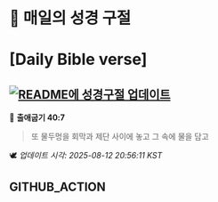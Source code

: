 # 🙏 매일의 성경 구절
# [Daily Bible verse]
## [![README에 성경구절 업데이트](https://github.com/DONGSUKA/first_test/actions/workflows/update-readme-bible.yml/badge.svg)](https://github.com/DONGSUKA/first_test/actions/workflows/update-readme-bible.yml)
<!-- START_BIBLE_VERSE -->
📖 **출애굽기 40:7**
> 또 물두멍을 회막과 제단 사이에 놓고 그 속에 물을 담고

🕊️ _업데이트 시각: 2025-08-12 20:56:11 KST_
  <!-- END_BIBLE_VERSE -->
## GITHUB_ACTION
